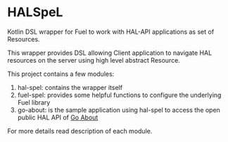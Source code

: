 # HALSpeL

Kotlin DSL wrapper for Fuel to work with HAL-API applications as set of Resources.

This wrapper provides DSL allowing Client application to navigate HAL resources on the server using high level
abstract Resource.

This project contains a few modules:

1. hal-spel: contains the wrapper itself
1. fuel-spel: provides some helpful functions to configure the underlying Fuel library
1. go-about: is the sample application using hal-spel to access
the open public HAL API of [Go About](http://go-about.com)

For more details read description of each module.
